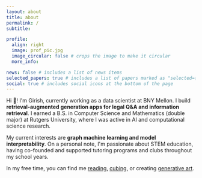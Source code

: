 ```yaml
---
layout: about
title: about
permalink: /
subtitle: 

profile:
  align: right
  image: prof_pic.jpg
  image_circular: false # crops the image to make it circular
  more_info:

news: false # includes a list of news items
selected_papers: true # includes a list of papers marked as "selected={true}"
social: true # includes social icons at the bottom of the page
---
```


Hi 👋! I'm Girish, currently working as a data scientist at BNY Mellon. I build **retrieval-augmented generation apps for legal Q&A and information retrieval**. I earned a B.S. in Computer Science and Mathematics (double major) at Rutgers University, where I was active in AI and computational science research. 

My current interests are **graph machine learning and model interpretability**. On a personal note, I'm passionate about STEM education, having co-founded and supported tutoring programs and clubs throughout my school years. 

In my free time, you can find me [reading](https://www.goodreads.com/user/show/164072167-girish-ganesan), [cubing](), or creating [generative art](https://github.com/girishg0110/Video-Games-and-Art).